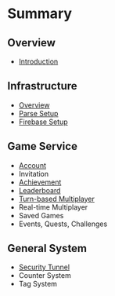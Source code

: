 # Summary

## Overview

* [Introduction](README.md)

## Infrastructure

* [Overview](infrastructure/overview.md)
* [Parse Setup](infrastructure/iaas-solution.md)
* [Firebase Setup](infrastructure/saas-solution.md)

## Game Service

* [Account](game-services/account.md)
* Invitation
* [Achievement](game-services/achievement.md)
* [Leaderboard](game-services/leaderboard.md)
* [Turn-based Multiplayer](game-services/turn-based-multiplayer.md)
* Real-time Multiplayer
* Saved Games
* Events, Quests, Challenges

## General System

* [Security Tunnel](infrastructure/security.md)
* Counter System
* Tag System

